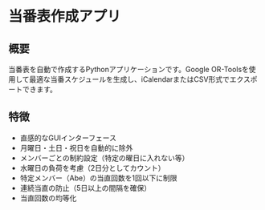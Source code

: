 # 当番表作成アプリ

## 概要
当番表を自動で作成するPythonアプリケーションです。Google OR-Toolsを使用して最適な当番スケジュールを生成し、iCalendarまたはCSV形式でエクスポートできます。

## 特徴
- 直感的なGUIインターフェース
- 月曜日・土日・祝日を自動的に除外
- メンバーごとの制約設定（特定の曜日に入れない等）
- 水曜日の負荷を考慮（2日分としてカウント）
- 特定メンバー（Abe）の当直回数を1回以下に制限
- 連続当直の防止（5日以上の間隔を確保）
- 当直回数の均等化
 
